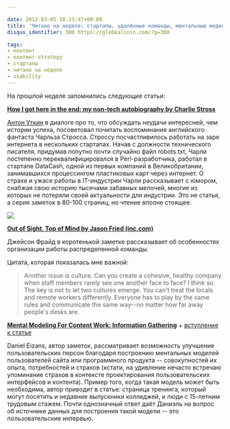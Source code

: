 ```yaml
---

date: 2012-03-05 18:23:47+00:00
title: 'Читано на неделе: стартапы, удалённые команды, ментальные модели'
disqus_identifier: 300 https://glebkalinin.com/?p=300

tags:
- контент
- контент-strategy
- стартапы
- читано на неделе
- usability
---
```


На прошлой неделе запомнились следующие статьи:

**[How I got here in the end: my non-tech autobiography by Charlie Stross](http://www.antipope.org/charlie/blog-static/2009/07/how-i-got-here-in-the-end-my-n.html)**

[Антон Уткин](http://aienn.com/) в диалоге про то, что обсуждать неудачи интересней, чем истории успеха, посоветовал почитать воспоминания английского фантаста Чарльза Стросса. Строссу посчастливилось работать на заре интернета в нескольких стартапах. Начав с должности технического писателя, придумав попутно почти случайно файл robots.txt, Чарли постепенно переквалифицировался в Perl-разработчика, работал в стартапе DataCash, одной из первых компаний в Великобритании, занимавшихся процессингом пластиковых карт через интернет. О страхе и ужасе работы в IT-индустрии Чарли рассказывает с юмором, снабжая свою историю тысячами забавных мелочей, многие из которых не потеряли своей актуальности для индустрии. Это не статья, а серия заметок в 80-100 страниц, но чтение вполне стоящее.

![](https://glebkalinin.com/featured/2012/03/GR-38-across-the-map-pan_14238-500x234.jpg)

**[Out of Sight, Top of Mind by Jason Fried (inc.com)](http://www.inc.com/magazine/201203/jason-fried/out-of-sight-top-of-mind.html)**

Джейсон Фрайд в коротенькой заметке рассказывает об особенностях организации работы распределенной команды.

Цитата, которая показалась мне важной: 



> Another issue is culture. Can you create a cohesive, healthy company when staff members rarely see one another face to face? I think so. The key is not to let two cultures emerge. You can't treat the locals and remote workers differently. Everyone has to play by the same rules and communicate the same way--no matter how far away people's desks are.



**[Mental Modeling For Content Work: Information Gathering](http://danieleizans.com/2012/01/mental-modeling-for-content-work-information-gathering/)** + [вступление к статье](http://danieleizans.com/2011/11/mental-modeling-for-content-work-an-introduction/)

Daniel Eizans, автор заметок, рассматривает возможность улучшение пользовательских персон благодаря построению ментальных моделей пользователей сайта или программного продукта -- совокупностей их опыта, потребностей и страхов (кстати, на удивление нечасто встречаю упоминание страхов в контексте проектирования пользовательских интерфейсов и контента). Пример того, когда такая модель может быть необходима, автор приводит в статье: страница тренинга, который могут посетить и недавние выпускники колледжей, и люди с 15-летним трудовым стажем. Почти однозначный ответ даёт Даниэль на вопрос об источнике данных для построения такой модели -- это пользовательские интервью.
